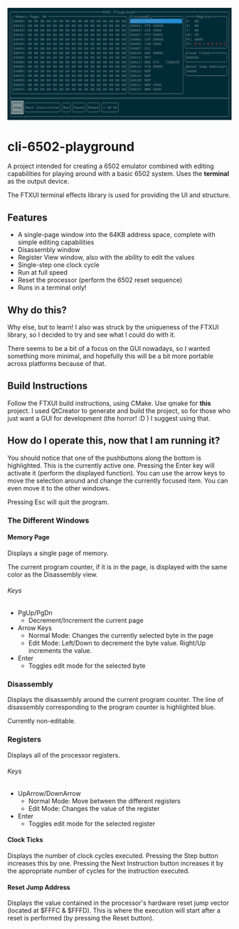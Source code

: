 <p align="center">
  <img src="./main_screen.png" alt="Demo image"></img>
</p>

# cli-6502-playground

A project intended for creating a 6502 emulator combined with editing capabilities for playing around with a basic 6502 system.  Uses the **terminal** as the output device.

The FTXUI terminal effects library is used for providing the UI and structure.

## Features

* A single-page window into the 64KB address space, complete with simple editing capabilities
* Disassembly window
* Register View window, also with the ability to edit the values
* Single-step one clock cycle
* Run at full speed
* Reset the processor (perform the 6502 reset sequence)
* Runs in a terminal only!

## Why do this?

Why else, but to learn!  I also was struck by the uniqueness of the FTXUI library, so I decided to try and see what I could do with it.

There seems to be a bit of a focus on the GUI nowadays, so I wanted something more minimal, and hopefully this will be a bit more portable
across platforms because of that.

## Build Instructions

Follow the FTXUI build instructions, using CMake.
Use qmake for **this** project.  I used QtCreator to generate and build the project, so for those who just want a GUI for development (the horror!  :D  ) I suggest using that.
## How do I operate this, now that I am running it?

You should notice that one of the pushbuttons along the bottom is highlighted.  This is the currently active one.  Pressing the Enter key will activate it (perform the displayed function).  You can use the arrow keys to move the selection around and change the currently focused item.  You can even move it to the other windows.

Pressing Esc will quit the program.

### The Different Windows

#### Memory Page

Displays a single page of memory.

The current program counter, if it is in the page, is displayed with the same color as the Disassembly view.

###### Keys

- PgUp/PgDn
    - Decrement/Increment the current page
- Arrow Keys
    - Normal Mode: Changes the currently selected byte in the page
    - Edit Mode: Left/Down to decrement the byte value.  Right/Up increments the value.
- Enter
    - Toggles edit mode for the selected byte

### Disassembly

Displays the disassembly around the current program counter.  The line of disassembly corresponding to the program counter is highlighted blue.

Currently non-editable.

### Registers

Displays all of the processor registers.

###### Keys

- UpArrow/DownArrow
    - Normal Mode: Move between the different registers
    - Edit Mode: Changes the value of the register
- Enter
    - Toggles edit mode for the selected register

#### Clock Ticks

Displays the number of clock cycles executed.  Pressing the Step button increases this by one.  Pressing the Next Instruction button increases it by the appropriate number of cycles for the instruction executed.

#### Reset Jump Address

Displays the value contained in the processor's hardware reset jump vector (located at $FFFC & $FFFD).  This is where the execution will start after a reset is performed (by pressing the Reset button).

